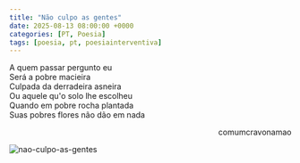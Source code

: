 ```yaml
---
title: "Não culpo as gentes"
date: 2025-08-13 08:00:00 +0000
categories: [PT, Poesia]
tags: [poesia, pt, poesiainterventiva]
---
```


<div style="color:Platinum">
<p>
A quem passar pergunto eu<br>
Será a pobre macieira<br>
Culpada da derradeira asneira<br>
Ou aquele qu'o solo lhe escolheu<br>
Quando em pobre rocha plantada<br>
Suas pobres flores não dão em nada<br>
</p>
</div>
<p style="text-align:right">comumcravonamao</p>

![nao-culpo-as-gentes](/asstes/images/nao-culpo-as-gentes.png)
